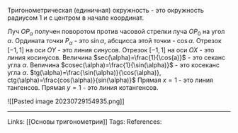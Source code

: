 Тригонометрическая (единичная) окружность - это окружность радиусом 1 и с центром в начале координат. 

Луч $OP_\alpha$ получен поворотом против часовой стрелки луча $OP_0$ на угол $\alpha$. Ордината точки $P_\alpha$ - это $\sin{\alpha}$, абсцисса этой точки - $\cos{\alpha}$. 
Отрезок $[-1,1]$ на оси $OY$ - это линия синусов. Отрезок $[-1,1]$ на оси $OX$ - это линия косинусов. 
Величина $sec(\alpha)=\frac{1}{\cos(a)}$ - это секанс угла $\alpha$. Величина $cosec(\alpha)=\frac{1}{\sin(\alpha)}$ - это косеканс угла $\alpha$. 
$tg(\alpha)=\frac{\sin(\alpha)}{\cos(\alpha)}, ctg(\alpha)=\frac{cos(\alpha)}{sin(\alpha)}$
Прямая $x=1$ - это линия тангенсов. Прямая $y=1$ - это линия котангенсов.


![[Pasted image 20230729154935.png]]
___
Links: [[Основы тригонометрии]]
Tags:
References: